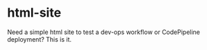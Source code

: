 # html-site

Need a simple html site to test a dev-ops workflow or CodePipeline deployment? This is it. 